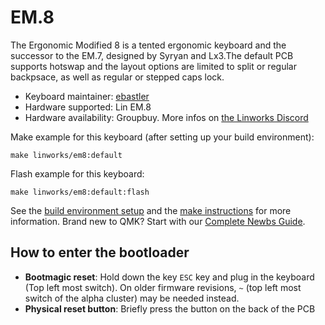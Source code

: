 # EM.8

The Ergonomic Modified 8 is a tented ergonomic keyboard and the successor to the EM.7, designed by Syryan and Lx3.The default PCB supports hotswap and the layout options are limited to split or regular backpsace, as well as regular or stepped caps lock.

* Keyboard maintainer: [ebastler](https://github.com/ebastler)
* Hardware supported: Lin EM.8
* Hardware availability: Groupbuy. More infos on [the Linworks Discord](https://discord.gg/UC8gTdVnsj)

Make example for this keyboard (after setting up your build environment):

    make linworks/em8:default

Flash example for this keyboard:

    make linworks/em8:default:flash

See the [build environment setup](https://docs.qmk.fm/#/getting_started_build_tools) and the [make instructions](https://docs.qmk.fm/#/getting_started_make_guide) for more information. Brand new to QMK? Start with our [Complete Newbs Guide](https://docs.qmk.fm/#/newbs).


## How to enter the bootloader
* **Bootmagic reset**: Hold down the key `ESC` key and plug in the keyboard (Top left most switch). On older firmware revisions, `~` (top left most switch of the alpha cluster) may be needed instead.
* **Physical reset button**: Briefly press the button on the back of the PCB